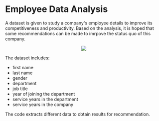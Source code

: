 # Employee Data Analysis

A dataset is given to study a company's employee details to improve its competitiveness and productivity. Based on the analysis, it is hoped that some recommendations can be made to imrpove the status quo of this company.

<p align = "center">
  <img src = "https://blog.bonus.ly/hubfs/employee-experience-featured-image.png"
       </p>
  
  The dataset includes:
  
  - first name
  - last name
  - gender
  - department
  - job title
  - year of joining the department
  - service years in the department
  - service years in the company

The code extracts different data to obtain results for recommendation.
